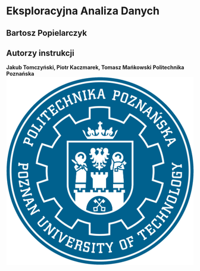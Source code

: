 # Eksploracyjna Analiza Danych
## Bartosz Popielarczyk
## Autorzy instrukcji
**Jakub Tomczyński, Piotr Kaczmarek, Tomasz Mańkowski**
**Politechnika Poznańska** 
![Logo Politechniki](https://github.com/barxtex1/Eksploracyjna-Analiza-Danych/blob/main/pp_logo.png)

